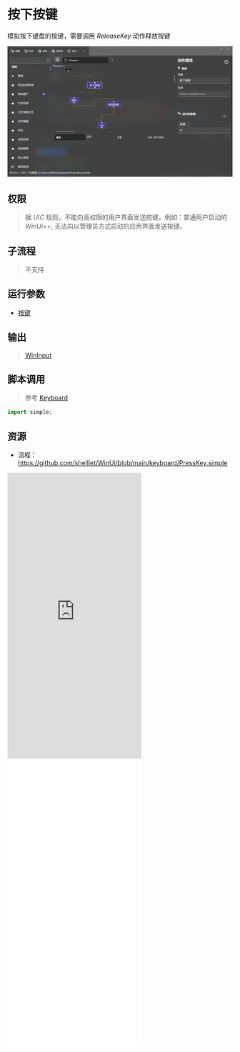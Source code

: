 # 按下按键 
模拟按下键盘的按键，需要调用 *ReleaseKey* 动作释放按键

![PressKey](./images/01.png ':size=90%')

## 权限
> 据 *UIC* 规则，不能向高权限的用户界面发送按键，例如：普通用户启动的 *WinUi++*, 无法向以管理员方式启动的应用界面发送按键。

## 子流程
> 不支持


## 运行参数

* [按键](./types/KeySequence.md)


## 输出

> [WinInput](./types/WinInput.md)
    


## 脚本调用
> 参考 [Keyboard](./types/Keyboard.md)

```python
import simple;

```

## 资源

* 流程：https://github.com/shelllet/WinUi/blob/main/keyboard/PressKey.simple

<iframe type="text/html" height="640px" src="https://www.youtube.com/embed/aUhPME2G7HA" frameborder="0"></iframe>

<iframe src="//player.bilibili.com/player.html?bvid=BV19N411q74p&page=1&autoplay=0" height='640px' scrolling="no" border="0" frameborder="no" framespacing="0" allowfullscreen="true"></iframe>